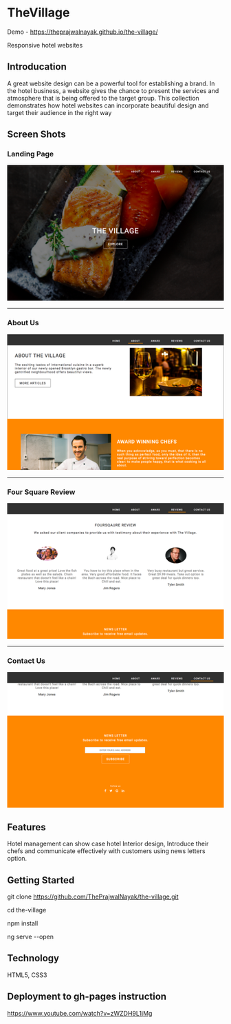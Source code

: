 # TheVillage

Demo - https://theprajwalnayak.github.io/the-village/

Responsive hotel websites

## Introducation
  A great website design can be a powerful tool for establishing a brand. In the hotel business, a website gives the chance to present the services and atmosphere that is being offered to the target group. This collection demonstrates how hotel websites can incorporate beautiful design and target their audience in the right way
  
## Screen Shots

### Landing Page
![](./images/ScreenShots/Landing%20Page.png)

---

### About Us
![](./images/ScreenShots/About%20Us.png)

---

### Four Square Review
![](./images/ScreenShots/Four%20Square%20Review.png)

---

### Contact Us
![](./images/ScreenShots/Contact%20Us.png)

## Features
Hotel management can show case hotel Interior design, Introduce their chefs and communicate effectively with customers using news letters option.

## Getting Started

git clone https://github.com/ThePrajwalNayak/the-village.git

cd the-village

npm install

ng serve --open

## Technology

HTML5, CSS3

## Deployment to gh-pages instruction
https://www.youtube.com/watch?v=zWZDH9L1jMg


